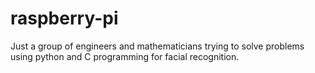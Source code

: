 # raspberry-pi
Just a group of engineers and mathematicians trying to solve problems using python and C programming for facial recognition.
